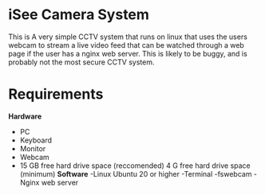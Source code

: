 # iSee Camera System 
This is A very simple CCTV system that runs on linux that uses the users webcam to stream a live video feed that can be watched through a web page if the user has a nginx web server. This is likely to be buggy, and is probably not the most secure CCTV system.

# Requirements
**Hardware**
- PC
- Keyboard
- Monitor
- Webcam
- 15 GB free hard drive space (reccomended) 4 G free hard drive space (minimum)
**Software**
-Linux Ubuntu 20 or higher
-Terminal
-fswebcam
-Nginx web server
